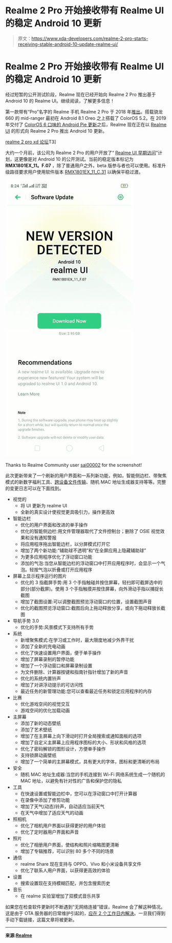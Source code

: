 # Realme 2 Pro 开始接收带有 Realme UI 的稳定 Android 10 更新

> 原文：<https://www.xda-developers.com/realme-2-pro-starts-receiving-stable-android-10-update-realme-ui/>

# Realme 2 Pro 开始接收带有 Realme UI 的稳定 Android 10 更新

经过短暂的公开测试阶段，Realme 现在已经开始向 Realme 2 Pro 推出基于 Android 10 的 Realme UI。继续阅读，了解更多信息！

第一款带有“Pro”名字的 Realme 手机 Realme 2 Pro 于 2018 年[推出](https://www.xda-developers.com/realme-2-pro-realme-c1-india-launch-specifications/)。搭载骁龙 660 的 mid-ranger 最初在 Android 8.1 Oreo 之上搭载了 ColorOS 5.2。在 2019 年交付了 [ColorOS 6 口味的 Android Pie 更新](https://www.xda-developers.com/realme-2-pro-coloros-6-android-pie-update/)之后，Realme 现在正在以 [Realme UI](https://www.xda-developers.com/coloros-7-for-realme-phones-will-be-closer-to-stock-android/) 的形式向 Realme 2 Pro 推出 Android 10 更新。

[realme 2 pro xd 论坛](https://forum.xda-developers.com/realme-2-pro)T3]

大约一个月前，该公司为 Realme 2 Pro 的用户开放了“ [Realme UI 早期访问](https://c.realme.com/in/post-details/1262934593883865088)”计划，这更像是对 Android 10 的公开测试。当前的稳定版本标记为 **RMX1801EX_11。F.07** ，除了普通用户之外，beta 版参与者也可以使用。标准升级路径要求用户使用软件版本 [RMX1801EX_11_C.31](https://download.c.realme.com/osupdate/RMX1801EX_11_OTA_0310_all_UP4tkkokow3k.ozip) 以确保平稳过渡。

 <picture>![realme_2_pro_realme_ui](img/9dcb4dddf29583429fa2beadf4ae822b.png)</picture> 

Thanks to Realme Community user [sai00002](https://c.realme.com/in/user/453844632/posts) for the screenshot!

此次更新带来了一个刷新的用户界面和一系列新功能，例如，智能侧边栏、带聚焦模式的新数字福利工具、[跨设备文件传输](https://www.xda-developers.com/oneplus-realme-black-shark-meizu-join-xiaomi-oppo-vivo-file-transfer-alliance/)、随机 MAC 地址生成器支持等等。完整的变更日志可以在下面找到。

*   视觉的
    *   将 UI 更新为 realme UI
    *   全新的真实设计使视觉更具吸引力，操作更高效
*   智能边栏
    *   优化的用户界面和改进的单手操作
    *   优化的智能侧边栏:用文件管理器取代了文件控制台；删除了 OSIE 视觉效果和没有通知警报
    *   将应用程序拖出智能边栏，以分屏模式打开它
    *   增加了两个新功能:“辅助球不透明”和“在全屏应用上隐藏辅助球”
    *   为更多应用程序优化了浮动窗口功能
    *   添加的气泡:当您从智能边栏的浮动窗口中打开应用程序时，会显示一个气泡。轻按气泡以折叠或打开应用程序
*   屏幕上显示程序运行的图片
    *   优化的 3 指截屏手势:用 3 个手指触碰并按住屏幕，轻扫即可截屏选中的部分(部分截屏)。使用 3 个手指触摸并按住屏幕，向外滑动手指以捕捉长截图
    *   增加了截图设置:可以调整截图预览浮动窗口的位置，设置截图声音
    *   优化的截图预览浮动窗口:截图后向上拖动释放分享，或向下拖动释放长截图
*   导航手势 3.0
    *   优化的手势:风景模式下支持所有手势
*   系统
    *   新增聚焦模式:在学习或工作时，最大限度地减少外界干扰
    *   添加了全新的充电动画
    *   优化了快速设置用户界面，便于单手操作
    *   增加了屏幕录制的暂停功能
    *   增加了一个浮动窗口和屏幕录制设置
    *   为文件删除、计算器按键和指南针指针增加了新的声音
    *   优化的系统内置铃声
    *   增加了对讲浮动提示的可访问性
    *   最近任务的新管理功能:您可以查看最近任务和锁定应用程序的内存
*   比赛
    *   优化游戏空间的视觉交互
    *   游戏空间的优化加载动画
*   主屏幕
    *   添加了新的动态壁纸
    *   添加了艺术壁纸
    *   增加了在主屏幕上向下滑动时打开全局搜索或通知面板的选项
    *   增加了自定义主屏幕上应用程序图标的大小、形状和风格的选项
    *   优化了密码解锁的图形设计，方便单手操作
    *   支持锁屏动画壁纸
    *   增加了一个简单的主屏幕模式，具有更大的字体，图标和更清晰的布局
*   安全
    *   随机 MAC 地址生成器:当您的手机连接到 Wi-Fi 网络系统生成一个随机的 MAC 地址，以避免有针对性的广告和保护您的隐私
*   工具
    *   在快速设置或智能边栏中，您可以在浮动窗口中打开计算器
    *   在录像中添加了修剪功能
    *   增加了天气(动态)铃声，自动适应当前天气
    *   在天气中增加了适应天气的动画
*   照相机
    *   优化了相机用户界面以获得更好的用户体验
    *   优化了定时器用户界面和声音
*   照片
    *   优化了相册用户界面，使结构和照片缩略图更清晰
    *   增加了专辑推荐，可以识别 80 多个不同的场景
*   通信
    *   realme Share 现在支持与 OPPO、Vivo 和小米设备共享文件
    *   优化了联系人用户界面，以获得更高效的体验
*   设置
    *   搜索设置现在支持模糊匹配，并包含搜索历史
*   音乐
    *   在 realme 实验室增加了双模式音乐共享

如果您在检查软件更新时不断遇到“无网络连接”错误，Realme 会了解这种情况。这是由于 OTA 服务器的日常维护引起的，[应在 2 个工作日内解决](https://c.realme.com/in/post-details/1275673334847111168)。一旦我们得到手动下载链接，这篇文章将被更新。

* * *

**来源:[Realme](https://c.realme.com/in/post-details/1275443019901829120)**